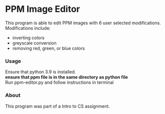 # PPM Image Editor
This program is able to edit PPM images with 6 user selected modifications. Modifications include:
- inverting colors
- greyscale conversion
- removing red, green, or blue colors

### Usage  
Ensure that python 3.9 is installed.  
**ensure that ppm file is in the same directory as python file**  
Run ppm-editor.py and follow instructions in terminal  
    
    
### About
This program was part of a Intro to CS assignment.
